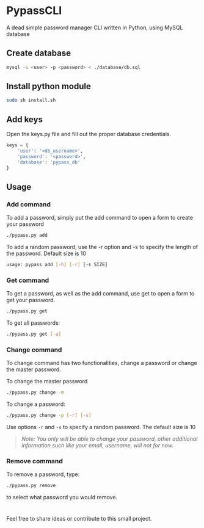 # PypassCLI
A dead simple password manager CLI written in Python, using MySQL database

## Create database
```bash
mysql -u <user> -p <password> < ./database/db.sql
```

## Install python module
```bash
sudo sh install.sh
```

## Add keys
Open the keys.py file and fill out the proper database credentials.
```python
keys = {
    'user': '<db_username>',
    'password': '<password>',
    'database': 'pypass_db'
}
```

## Usage

### Add command
To add a password, simply put the add command to open a form to create your password
```bash
./pypass.py add
```
To add a random password, use the -r option and -s to specify the length of the password. Default size is 10
```bash
usage: pypass add [-h] [-r] [-s SIZE]
```


### Get command
To get a password, as well as the add command, use get to open a form to get your password.
```bash
./pypass.py get
```
To get all passwords:
```bash
./pypass.py get [-a]
```

### Change command
To change command has two functionalities, change a password or change the master password.

To change the master password
```bash
./pypass.py change -m
```

To change a password:
```bash
./pypass.py change -p [-r] [-s]
```
Use options `-r` and `-s` to specify a random password. The default size is 10

> *Note: You only will be able to change your password, other additional information such like your email, username, will not for now.*

### Remove command
To remove a password, type:
```bash
./pypass.py remove
```
to select what password you would remove.
#
Feel free to share ideas or contribute to this small project.
